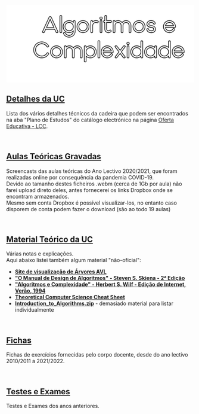 ![Título](AeC.png)

## [Detalhes da UC](Info.md)
Lista dos vários detalhes técnicos da cadeira que podem ser encontrados na aba "Plano de Estudos" do catálogo electrónico na página [Oferta Educativa - LCC](https://www.uminho.pt/PT/ensino/oferta-educativa/_layouts/15/UMinho.PortalUM.UI/Pages/CatalogoCursoDetail.aspx?itemId=3851&catId=12).

<br>

## [Aulas Teóricas Gravadas](aulas/README.md)
Screencasts das aulas teóricas do Ano Lectivo 2020/2021, que foram realizadas online por consequência da pandemia COVID-19.
<br>Devido ao tamanho destes ficheiros .webm (cerca de 1Gb por aula) não farei upload direto deles, antes fornecerei os links Dropbox onde se encontram armazenados.
<br>Mesmo sem conta Dropbox é possível visualizar-los, no entanto caso disporem de conta podem fazer o download (são ao todo 19 aulas)

<br>

## [Material Teórico da UC](slides/README.md)
Várias notas e explicações.
<br>Aqui abaixo listei também algum material "não-oficial":

* [**Site de visualização de Árvores AVL**](https://www.cs.usfca.edu/~galles/visualization/AVLtree.html)
* [**"O Manual de Design de Algoritmos" - Steven S. Skiena - 2ª Edição**](SkienaTheAlgorithmDesignManual.pdf)
* [**"Algoritmos e Complexidade" - Herbert S. Wilf - Edição de Internet, Verão, 1994**](Algorithms_and_Complexity-Herbert_Wilf-Internet_Edition-Summer_1994.pdf)
* [**Theoretical Computer Science Cheat Sheet**](cheat.pdf)
* [**Introduction_to_Algorithms.zip**](Introduction_to_Algorithms.zip) - demasiado material para listar individualmente

<br>

## [Fichas](fichas/README.md)
Fichas de exercícios fornecidas pelo corpo docente, desde do ano lectivo 2010/2011 a 2021/2022.

<br>

## [Testes e Exames](testes/README.md)
Testes e Exames dos anos anteriores.
